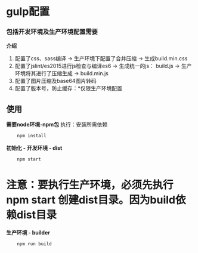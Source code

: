 # gulp配置

### 包括开发环境及生产环境配置需要

**介绍**
1. 配置了css、sass编译 -> 生产环境下配置了合并压缩 -> 生成build.min.css
2. 配置了jslint/es2015进行js检查与编译es6 -> 生成统一的js： build.js -> 生产环境将其进行了压缩生成 -> build.min.js
3. 配置了图片压缩及base64图片转码
4. 配置了版本号，防止缓存：*仅限生产环境配置

## 使用
**需要node环境-npm包**
  执行：安装所需依赖
``` javascript
    npm install
```
**初始化 - 开发环境 - dist**
``` javascript
    npm start
```
# 注意：要执行生产环境，必须先执行npm start 创建dist目录。因为build依赖dist目录
**生产环境 - builder**
``` javascript
    npm run build
```
